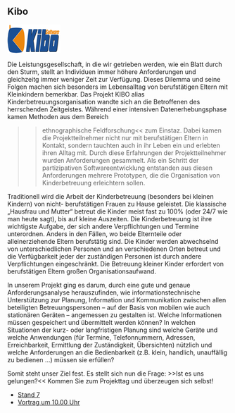 ## Kibo

<p class="logo"><img src="assets/img/kibo.png" /></p>

Die Leistungsgesellschaft, in die wir getrieben werden, wie ein Blatt durch den Sturm, stellt
an Individuen immer höhere Anforderungen und gleichzeitg immer weniger Zeit zur
Verfügung. Dieses Dilemma und seine Folgen machen sich besonders im Lebensalltag von
berufstätigen Eltern mit Kleinkindern bemerkbar. Das Projekt KIBO alias
Kinderbetreuungsorganisation wandte sich an die Betroffenen des herrschenden Zeitgeistes.
Während einer intensiven Datenerhebungsphase kamen Methoden aus dem Bereich
>>ethnographische Feldforschung<< zum Einstaz. Dabei kamen die Projektteilnehmer nicht
nur mit berufstätigen Eltern in Kontakt, sondern tauchten auch in ihr Leben ein und erlebten
ihren Alltag mit. Durch diese Erfahrungen der Projektteilnehmer wurden Anforderungen
gesammelt. Als ein Schritt der partizipativen Softwareentwicklung entstanden aus diesen
Anforderungen mehrere Prototypen, die die Organisation von Kinderbetreuung erleichtern
sollen.

Traditionell wird die Arbeit der Kinderbetreuung (besonders bei kleinen Kindern) von nicht-
berufstätigen Frauen zu Hause geleistet. Die klassische „Hausfrau und Mutter“ betreut die
Kinder meist fast zu 100% (oder 24/7 wie man heute sagt), bis auf kleine Auszeiten. Die
Kinderbetreuung ist ihre wichtigste Aufgabe, der sich andere Verpflichtungen und Termine
unterordnen. Anders in den Fällen, wo beide Elternteile oder alleinerziehende Eltern
berufstätig sind. Die Kinder werden abwechselnd von unterschiedlichen Personen und an
verschiedenen Orten betreut und die Verfügbarkeit jeder der zuständigen Personen ist durch
andere Verpflichtungen eingeschränkt. Die Betreuung kleiner Kinder erfordert von
berufstätigen Eltern großen Organisationsaufwand.

In unserem Projekt ging es darum, durch eine gute und genaue Anforderungsanalyse
herauszufinden, wie informationstechnische Unterstützung zur Planung, Information und
Kommunikation zwischen allen beteiligten Betreuungspersonen – auf der Basis von
mobilen wie auch stationären Geräten – angemessen zu gestalten ist. Welche Informationen
müssen gespeichert und übermittelt werden können? In welchen Situationen der kurz- oder
langfristigen Planung sind welche Geräte und welche Anwendungen (für Termine,
Telefonnummern, Adressen, Erreichbarkeit, Ermittlung der Zuständigkeit, Übersichten)
nützlich und welche Anforderungen an die Bedienbarkeit (z.B. klein, handlich, unauffällig
zu bedienen ...) müssen sie erfüllen?

Somit steht unser Ziel fest. Es stellt sich nun die Frage: >>Ist es uns gelungen?<< Kommen Sie
zum Projekttag und überzeugen sich selbst!

* [Stand 7](staende.html)
* [Vortrag um 10.00 Uhr](ablauf.html)

